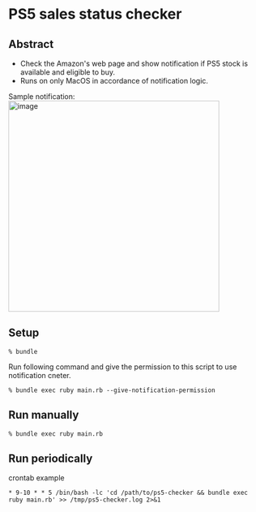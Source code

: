 # PS5 sales status checker

## Abstract

- Check the Amazon's web page and show notification if PS5 stock is available and eligible to buy.
- Runs on only MacOS in accordance of notification logic.

Sample notification:
<img width="416" alt="image" src="https://user-images.githubusercontent.com/98103/158922724-d2e40378-8088-465f-8bf4-1c614d05ac9d.png">

## Setup

```
% bundle
```


Run following command and give the permission to this script to use notification cneter.
```
% bundle exec ruby main.rb --give-notification-permission
```

## Run manually

```
% bundle exec ruby main.rb
```

## Run periodically

crontab example
```
* 9-10 * * 5 /bin/bash -lc 'cd /path/to/ps5-checker && bundle exec ruby main.rb' >> /tmp/ps5-checker.log 2>&1
```


